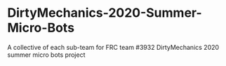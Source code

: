 # DirtyMechanics-2020-Summer-Micro-Bots
A collective of each sub-team for FRC team #3932 DirtyMechanics 2020 summer micro bots project
